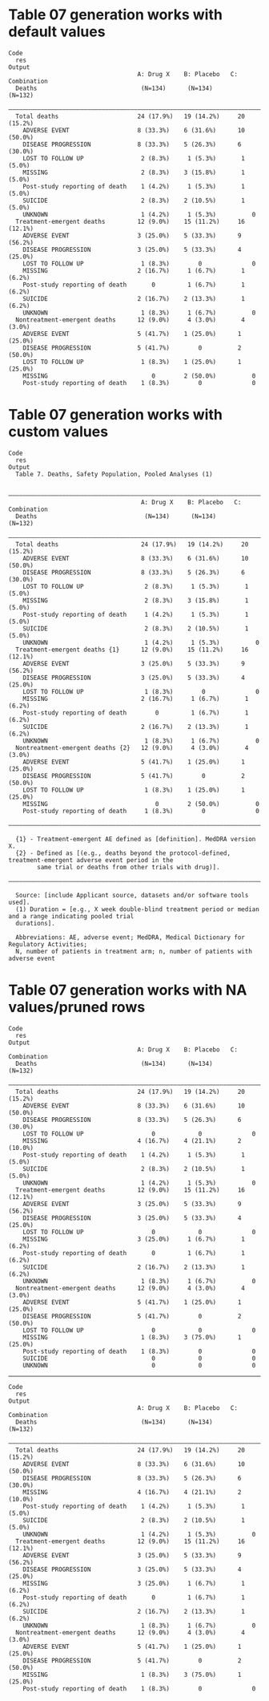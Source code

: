 # Table 07 generation works with default values

    Code
      res
    Output
                                        A: Drug X    B: Placebo   C: Combination
      Deaths                             (N=134)      (N=134)        (N=132)    
      ——————————————————————————————————————————————————————————————————————————
      Total deaths                      24 (17.9%)   19 (14.2%)     20 (15.2%)  
        ADVERSE EVENT                   8 (33.3%)    6 (31.6%)      10 (50.0%)  
        DISEASE PROGRESSION             8 (33.3%)    5 (26.3%)      6 (30.0%)   
        LOST TO FOLLOW UP                2 (8.3%)     1 (5.3%)       1 (5.0%)   
        MISSING                          2 (8.3%)    3 (15.8%)       1 (5.0%)   
        Post-study reporting of death    1 (4.2%)     1 (5.3%)       1 (5.0%)   
        SUICIDE                          2 (8.3%)    2 (10.5%)       1 (5.0%)   
        UNKNOWN                          1 (4.2%)     1 (5.3%)          0       
      Treatment-emergent deaths         12 (9.0%)    15 (11.2%)     16 (12.1%)  
        ADVERSE EVENT                   3 (25.0%)    5 (33.3%)      9 (56.2%)   
        DISEASE PROGRESSION             3 (25.0%)    5 (33.3%)      4 (25.0%)   
        LOST TO FOLLOW UP                1 (8.3%)        0              0       
        MISSING                         2 (16.7%)     1 (6.7%)       1 (6.2%)   
        Post-study reporting of death       0         1 (6.7%)       1 (6.2%)   
        SUICIDE                         2 (16.7%)    2 (13.3%)       1 (6.2%)   
        UNKNOWN                          1 (8.3%)     1 (6.7%)          0       
      Nontreatment-emergent deaths      12 (9.0%)     4 (3.0%)       4 (3.0%)   
        ADVERSE EVENT                   5 (41.7%)    1 (25.0%)      1 (25.0%)   
        DISEASE PROGRESSION             5 (41.7%)        0          2 (50.0%)   
        LOST TO FOLLOW UP                1 (8.3%)    1 (25.0%)      1 (25.0%)   
        MISSING                             0        2 (50.0%)          0       
        Post-study reporting of death    1 (8.3%)        0              0       

# Table 07 generation works with custom values

    Code
      res
    Output
      Table 7. Deaths, Safety Population, Pooled Analyses (1)
      
      ———————————————————————————————————————————————————————————————————————————
                                         A: Drug X    B: Placebo   C: Combination
      Deaths                              (N=134)      (N=134)        (N=132)    
      ———————————————————————————————————————————————————————————————————————————
      Total deaths                       24 (17.9%)   19 (14.2%)     20 (15.2%)  
        ADVERSE EVENT                    8 (33.3%)    6 (31.6%)      10 (50.0%)  
        DISEASE PROGRESSION              8 (33.3%)    5 (26.3%)      6 (30.0%)   
        LOST TO FOLLOW UP                 2 (8.3%)     1 (5.3%)       1 (5.0%)   
        MISSING                           2 (8.3%)    3 (15.8%)       1 (5.0%)   
        Post-study reporting of death     1 (4.2%)     1 (5.3%)       1 (5.0%)   
        SUICIDE                           2 (8.3%)    2 (10.5%)       1 (5.0%)   
        UNKNOWN                           1 (4.2%)     1 (5.3%)          0       
      Treatment-emergent deaths {1}      12 (9.0%)    15 (11.2%)     16 (12.1%)  
        ADVERSE EVENT                    3 (25.0%)    5 (33.3%)      9 (56.2%)   
        DISEASE PROGRESSION              3 (25.0%)    5 (33.3%)      4 (25.0%)   
        LOST TO FOLLOW UP                 1 (8.3%)        0              0       
        MISSING                          2 (16.7%)     1 (6.7%)       1 (6.2%)   
        Post-study reporting of death        0         1 (6.7%)       1 (6.2%)   
        SUICIDE                          2 (16.7%)    2 (13.3%)       1 (6.2%)   
        UNKNOWN                           1 (8.3%)     1 (6.7%)          0       
      Nontreatment-emergent deaths {2}   12 (9.0%)     4 (3.0%)       4 (3.0%)   
        ADVERSE EVENT                    5 (41.7%)    1 (25.0%)      1 (25.0%)   
        DISEASE PROGRESSION              5 (41.7%)        0          2 (50.0%)   
        LOST TO FOLLOW UP                 1 (8.3%)    1 (25.0%)      1 (25.0%)   
        MISSING                              0        2 (50.0%)          0       
        Post-study reporting of death     1 (8.3%)        0              0       
      ———————————————————————————————————————————————————————————————————————————
      
      {1} - Treatment-emergent AE defined as [definition]. MedDRA version X.
      {2} - Defined as [(e.g., deaths beyond the protocol-defined, treatment-emergent adverse event period in the
            same trial or deaths from other trials with drug)].
      ———————————————————————————————————————————————————————————————————————————
      
      Source: [include Applicant source, datasets and/or software tools used].
      (1) Duration = [e.g., X week double-blind treatment period or median and a range indicating pooled trial
      durations].
      
      Abbreviations: AE, adverse event; MedDRA, Medical Dictionary for Regulatory Activities;
      N, number of patients in treatment arm; n, number of patients with adverse event

# Table 07 generation works with NA values/pruned rows

    Code
      res
    Output
                                        A: Drug X    B: Placebo   C: Combination
      Deaths                             (N=134)      (N=134)        (N=132)    
      ——————————————————————————————————————————————————————————————————————————
      Total deaths                      24 (17.9%)   19 (14.2%)     20 (15.2%)  
        ADVERSE EVENT                   8 (33.3%)    6 (31.6%)      10 (50.0%)  
        DISEASE PROGRESSION             8 (33.3%)    5 (26.3%)      6 (30.0%)   
        LOST TO FOLLOW UP                   0            0              0       
        MISSING                         4 (16.7%)    4 (21.1%)      2 (10.0%)   
        Post-study reporting of death    1 (4.2%)     1 (5.3%)       1 (5.0%)   
        SUICIDE                          2 (8.3%)    2 (10.5%)       1 (5.0%)   
        UNKNOWN                          1 (4.2%)     1 (5.3%)          0       
      Treatment-emergent deaths         12 (9.0%)    15 (11.2%)     16 (12.1%)  
        ADVERSE EVENT                   3 (25.0%)    5 (33.3%)      9 (56.2%)   
        DISEASE PROGRESSION             3 (25.0%)    5 (33.3%)      4 (25.0%)   
        LOST TO FOLLOW UP                   0            0              0       
        MISSING                         3 (25.0%)     1 (6.7%)       1 (6.2%)   
        Post-study reporting of death       0         1 (6.7%)       1 (6.2%)   
        SUICIDE                         2 (16.7%)    2 (13.3%)       1 (6.2%)   
        UNKNOWN                          1 (8.3%)     1 (6.7%)          0       
      Nontreatment-emergent deaths      12 (9.0%)     4 (3.0%)       4 (3.0%)   
        ADVERSE EVENT                   5 (41.7%)    1 (25.0%)      1 (25.0%)   
        DISEASE PROGRESSION             5 (41.7%)        0          2 (50.0%)   
        LOST TO FOLLOW UP                   0            0              0       
        MISSING                          1 (8.3%)    3 (75.0%)      1 (25.0%)   
        Post-study reporting of death    1 (8.3%)        0              0       
        SUICIDE                             0            0              0       
        UNKNOWN                             0            0              0       

---

    Code
      res
    Output
                                        A: Drug X    B: Placebo   C: Combination
      Deaths                             (N=134)      (N=134)        (N=132)    
      ——————————————————————————————————————————————————————————————————————————
      Total deaths                      24 (17.9%)   19 (14.2%)     20 (15.2%)  
        ADVERSE EVENT                   8 (33.3%)    6 (31.6%)      10 (50.0%)  
        DISEASE PROGRESSION             8 (33.3%)    5 (26.3%)      6 (30.0%)   
        MISSING                         4 (16.7%)    4 (21.1%)      2 (10.0%)   
        Post-study reporting of death    1 (4.2%)     1 (5.3%)       1 (5.0%)   
        SUICIDE                          2 (8.3%)    2 (10.5%)       1 (5.0%)   
        UNKNOWN                          1 (4.2%)     1 (5.3%)          0       
      Treatment-emergent deaths         12 (9.0%)    15 (11.2%)     16 (12.1%)  
        ADVERSE EVENT                   3 (25.0%)    5 (33.3%)      9 (56.2%)   
        DISEASE PROGRESSION             3 (25.0%)    5 (33.3%)      4 (25.0%)   
        MISSING                         3 (25.0%)     1 (6.7%)       1 (6.2%)   
        Post-study reporting of death       0         1 (6.7%)       1 (6.2%)   
        SUICIDE                         2 (16.7%)    2 (13.3%)       1 (6.2%)   
        UNKNOWN                          1 (8.3%)     1 (6.7%)          0       
      Nontreatment-emergent deaths      12 (9.0%)     4 (3.0%)       4 (3.0%)   
        ADVERSE EVENT                   5 (41.7%)    1 (25.0%)      1 (25.0%)   
        DISEASE PROGRESSION             5 (41.7%)        0          2 (50.0%)   
        MISSING                          1 (8.3%)    3 (75.0%)      1 (25.0%)   
        Post-study reporting of death    1 (8.3%)        0              0       


